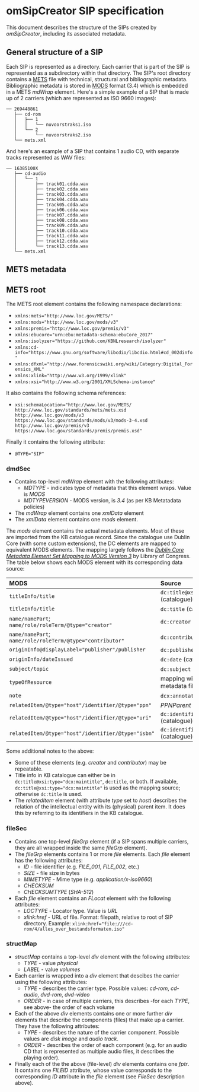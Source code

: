 # omSipCreator SIP specification

This document describes the structure of the SIPs created by *omSipCreator*, including its associated metadata.

## General structure of a SIP

Each SIP is represented as a directory. Each carrier that is part of the SIP is represented as a subdirectory within that directory. The SIP's root directory contains a [METS](https://www.loc.gov/mets/) file with technical, structural and bibliographic metadata. Bibliographic metadata is stored in [MODS](https://www.loc.gov/standards/mods/) format (3.4) which is embedded in a METS *mdWrap* element. Here's a simple example of a SIP that is made up of 2 carriers (which are represented as ISO 9660 images):


    ── 269448861
       ├── cd-rom
       │   ├── 1
       │   │   └── nuvoorstraks1.iso
       │   └── 2
       │       └── nuvoorstraks2.iso
       └── mets.xml

And here's an example of a SIP that contains 1 audio CD, with separate tracks represented as WAV files:

    ── 16385100X
       ├── cd-audio
       │   └── 1
       │       ├── track01.cdda.wav
       │       ├── track02.cdda.wav
       │       ├── track03.cdda.wav
       │       ├── track04.cdda.wav
       │       ├── track05.cdda.wav
       │       ├── track06.cdda.wav
       │       ├── track07.cdda.wav
       │       ├── track08.cdda.wav
       │       ├── track09.cdda.wav
       │       ├── track10.cdda.wav
       │       ├── track11.cdda.wav
       │       ├── track12.cdda.wav
       │       └── track13.cdda.wav
       └── mets.xml

## METS metadata


## METS root

The METS root element contains the following namespace declarations:

- `xmlns:mets="http://www.loc.gov/METS/"`
- `xmlns:mods="http://www.loc.gov/mods/v3"`
- `xmlns:premis="http://www.loc.gov/premis/v3"`
- `xmlns:ebucore="urn:ebu:metadata-schema:ebuCore_2017"`
- `xmlns:isolyzer="https://github.com/KBNLresearch/isolyzer"`
- `xmlns:cd-info="https://www.gnu.org/software/libcdio/libcdio.html#cd_002dinfo"`
- `xmlns:dfxml="http://www.forensicswiki.org/wiki/Category:Digital_Forensics_XML"`
- `xmlns:xlink="http://www.w3.org/1999/xlink"`
- `xmlns:xsi="http://www.w3.org/2001/XMLSchema-instance"`

It also contains the following schema references:

- `xsi:schemaLocation="http://www.loc.gov/METS/ http://www.loc.gov/standards/mets/mets.xsd http://www.loc.gov/mods/v3 https://www.loc.gov/standards/mods/v3/mods-3-4.xsd http://www.loc.gov/premis/v3 https://www.loc.gov/standards/premis/premis.xsd"`

Finally it contains the following attribute:

- `@TYPE="SIP"`



### dmdSec

- Contains top-level *mdWrap* element with the following attributes:
    - *MDTYPE* - indicates type of metadata that this element wraps. Value is *MODS*
    - *MDTYPEVERSION* - MODS version, is *3.4* (as per KB Metatadata policies)
- The *mdWrap* element contains one *xmlData* element
- The *xmlData* element contains one *mods* element.

The *mods* element contains the actual metadata elements. Most of these are imported from the KB catalogue record. Since the catalogue use Dublin Core (with some custom extensions), the DC elements are mapped to equivalent MODS elements. The mapping largely follows the [*Dublin Core Metadata Element Set Mapping to MODS Version 3*](http://www.loc.gov/standards/mods/dcsimple-mods.html) by Library of Congress. The table below shows each MODS element with its corresponding data source:

|MODS|Source|
|:--|:--|
|`titleInfo/title`|`dc:title@xsi:type="dcx:maintitle"` (catalogue)|
|`titleInfo/title`|`dc:title` (catalogue)|
|`name/namePart`; `name/role/roleTerm/@type="creator"`|`dc:creator` (catalogue)|
|`name/namePart`; `name/role/roleTerm/@type="contributor"`|`dc:contributor` (catalogue)|
|`originInfo@displayLabel="publisher"/publisher`|`dc:publisher` (catalogue)| 
|`originInfo/dateIssued`|`dc:date` (catalogue)|
|`subject/topic`|`dc:subject` (catalogue)|
|`typeOfResource`|mapping with *carrierType* (carrier metadata file)|
|`note`|`dcx:annotation` (catalogue)|
|`relatedItem/@type="host"/identifier/@type="ppn"`|*PPNParent* (carrier metadata file)|
|`relatedItem/@type="host"/identifier/@type="uri"`|`dc:identifier/@xsi:type="dcterms:URI"`(catalogue)|
|`relatedItem/@type="host"/identifier/@type="isbn"`|`dc:identifier/@xsi:type="dcterms:ISBN"` (catalogue)|

<!-- |`relatedItem/@type="host"/identifier/@type="uri"`|`dcx:recordIdentifier/@xsi:type="dcterms:URI"` (catalogue)| -->

Some additional notes to the above:

- Some of these elements (e.g. *creator* and *contributor*) may be repeatable.
- Title info in KB catalogue can either be in `dc:title@xsi:type="dcx:maintitle"`, `dc:title`, or both. If available,  `dc:title@xsi:type="dcx:maintitle"` is used as the mapping  source; otherwise  `dc:title` is used.
- The *relatedItem* element (with attribute *type* set to *host*) describes the relation of the intellectual entity with its (physical) parent item. It does this by referring to its identifiers in the KB catalogue.

### fileSec

- Contains one top-level *fileGrp* element (if a SIP spans multiple carriers, they are all wrapped inside the same *fileGrp* element).
- The *fileGrp* elements contains 1 or more *file* elements. Each *file* element has the following attributes:
    - *ID* - file identifier (e.g. *FILE_001*, *FILE_002*, etc.)
    - *SIZE* - file size in bytes
    - *MIMETYPE* - Mime type (e.g. *application/x-iso9660*)
    - *CHECKSUM*
    - *CHECKSUMTYPE* (*SHA-512*)
- Each *file* element contains an *FLocat* element with the following attributes:
    - *LOCTYPE* - Locator type. Value is *URL*
    - *xlink:href* - URL of file. Format: filepath, relative to root of SIP directory. Example:
        `xlink:href="file:///cd-rom/4/alles_over_bestandsformaten.iso"`

### structMap

- *structMap* contains a top-level *div* element with the following attributes:
    - *TYPE* - value *physical*
    - *LABEL* - value *volumes*
- Each carrier is wrapped into a *div* element that descibes the carrier using the following attributes:
    - *TYPE* - describes the carrier type. Possible values: *cd-rom*, *cd-audio*, *dvd-rom*, *dvd-video*
    - *ORDER* - in case of multiple carriers, this describes -for each *TYPE*, see above- the order of each volume 
- Each of the above *div* elements contains one or more further *div* elements that describe the components (files) that make up a carrier. They have the following attributes:
    - *TYPE* - describes the nature of the carrier component. Possible values are *disk image* and *audio track*.
    - *ORDER* - describes the order of each component (e.g. for an audio CD that is represented as multiple audio files, it describes the playing order).
- Finally each of the the above (file-level) *div* elements contains one *fptr*. It contains one *FILEID* attribute, whose value corresponds to the corresponding *ID* attribute in the *file* element (see *FileSec* description above).